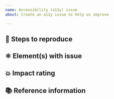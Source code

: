 ```yaml
---
name: Accessibility (a11y) issue
about: Create an a11y issue to help us improve

---
```


## 👣 Steps to reproduce

## ⚛️ Element(s) with issue

## 💥 Impact rating

## 📚 Reference information
